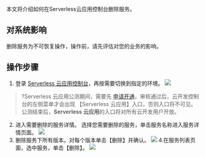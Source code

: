 本文将介绍如何在Serverless云应用控制台删除服务。

## 对系统影响

删除服务为不可恢复操作，操作前，请先评估对您的业务的影响。

## 操作步骤

1. 登录 [Serverless 云应用控制台](https://console.cloud.tencent.com/tcb/service)，再按需要切换到指定的环境。
![](https://main.qcloudimg.com/raw/7ccca44479b1c0cf092234a8e0f1ee5a.png)
> ?Serverless 云应用公测期间，需要先 [申请开通](https://cloud.tencent.com/apply/p/y5uji0g6a7p)，审核通过后，云开发控制台的左侧菜单才会出现 【Serverless 云应用】入口，否则入口将不可见。公测结束后，**Serverless 云应用**的入口将对所有云开发用户开放。
2. 进入需要删除的服务详情。
选择您需要删除的服务，单击服务名称进入服务详情页面。
![](https://main.qcloudimg.com/raw/0549eee11a609f62ef5a95f77e6d969b.png)
3. 删除服务下所有版本。对每个版本单击【删除】并确认。
![](https://main.qcloudimg.com/raw/e8f87ddc39450ab7eaee652a8cb48741.png)
4.在服务列表页面，选中服务，单击【删除】。
![](https://main.qcloudimg.com/raw/0549eee11a609f62ef5a95f77e6d969b.png)
